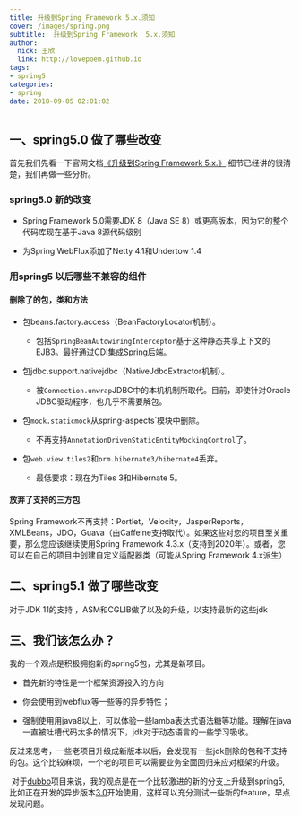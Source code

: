 ```yaml
---
title: 升级到Spring Framework 5.x.须知
cover: /images/spring.png
subtitle:  升级到Spring Framework  5.x.须知
author: 
  nick: 王欣
  link: http://lovepoem.github.io
tags: 
- spring5
categories: 
- spring 
date: 2018-09-05 02:01:02   
---
```


## 一、spring5.0 做了哪些改变
首先我们先看一下官网文档[《升级到Spring Framework 5.x.》]( https://github.com/spring-projects/spring-framework/wiki/Upgrading-to-Spring-Framework-5.x).细节已经讲的很清楚，我们再做一些分析。


### spring5.0 新的改变
- Spring Framework 5.0需要JDK 8（Java SE 8）或更高版本，因为它的整个代码库现在基于Java 8源代码级别	

- 为Spring WebFlux添加了Netty 4.1和Undertow 1.4

### 用spring5 以后哪些不兼容的组件

#### 删除了的包，类和方法

- 包beans.factory.access（BeanFactoryLocator机制）。

  - 包括`SpringBeanAutowiringInterceptor`基于这种静态共享上下文的EJB3。最好通过CDI集成Spring后端。

- 包jdbc.support.nativejdbc（NativeJdbcExtractor机制）。

  - 被`Connection.unwrap`JDBC中的本机机制所取代。目前，即使针对Oracle JDBC驱动程序，也几乎不需要解包。

- 包`mock.staticmock`从spring-aspects`模块中删除。

  - 不再支持`AnnotationDrivenStaticEntityMockingControl`了。
- 包`web.view.tiles2`和`orm.hibernate3/hibernate4`丢弃。
  - 最低要求：现在为Tiles 3和Hibernate 5。

#### 放弃了支持的三方包

Spring Framework不再支持：Portlet，Velocity，JasperReports，XMLBeans，JDO，Guava（由Caffeine支持取代）。如果这些对您的项目至关重要，那么您应该继续使用Spring Framework 4.3.x（支持到2020年）。或者，您可以在自己的项目中创建自定义适配器类（可能从Spring Framework 4.x派生）

## 二、spring5.1 做了哪些改变
对于JDK 11的支持 ，ASM和CGLIB做了以及的升级，以支持最新的这些jdk

## 三、我们该怎么办？
   我的一个观点是积极拥抱新的spring5包，尤其是新项目。
  - 首先新的特性是一个框架资源投入的方向

  - 你会使用到webflux等一些等的异步特性；

  - 强制使用用java8以上，可以体验一些lamba表达式语法糖等功能。理解在java一直被吐槽代码太多的情况下，jdk对于动态语言的一些学习吸收。

  反过来思考，一些老项目升级成新版本以后，会发现有一些jdk删除的包和不支持的包。这个比较麻烦，一个老的项目可以需要业务全面回归来应对框架的升级。

​        对于[dubbo](https://github.com/apache/incubator-dubbo)项目来说，我的观点是在一个比较激进的新的分支上升级到spring5,比如正在开发的异步版本[3.0](https://github.com/apache/incubator-dubbo/tree/3.x-dev)开始使用，这样可以充分测试一些新的feature，早点发现问题。